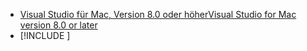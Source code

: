 * [<span data-ttu-id="13a63-101">Visual Studio für Mac, Version 8.0 oder höher</span><span class="sxs-lookup"><span data-stu-id="13a63-101">Visual Studio for Mac version 8.0 or later</span></span>](https://visualstudio.microsoft.com/vs/mac/)
* [!INCLUDE [](~/includes/3.0-SDK.md)]
